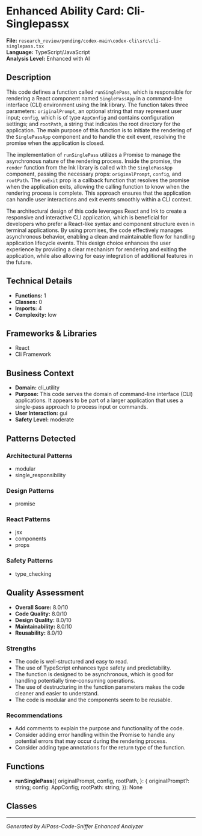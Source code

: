 # Enhanced Ability Card: Cli-Singlepassx

**File:** `research_review/pending/codex-main\codex-cli\src\cli-singlepass.tsx`  
**Language:** TypeScript/JavaScript  
**Analysis Level:** Enhanced with AI

## Description

This code defines a function called `runSinglePass`, which is responsible for rendering a React component named `SinglePassApp` in a command-line interface (CLI) environment using the Ink library. The function takes three parameters: `originalPrompt`, an optional string that may represent user input; `config`, which is of type `AppConfig` and contains configuration settings; and `rootPath`, a string that indicates the root directory for the application. The main purpose of this function is to initiate the rendering of the `SinglePassApp` component and to handle the exit event, resolving the promise when the application is closed.

The implementation of `runSinglePass` utilizes a Promise to manage the asynchronous nature of the rendering process. Inside the promise, the `render` function from the Ink library is called with the `SinglePassApp` component, passing the necessary props: `originalPrompt`, `config`, and `rootPath`. The `onExit` prop is a callback function that resolves the promise when the application exits, allowing the calling function to know when the rendering process is complete. This approach ensures that the application can handle user interactions and exit events smoothly within a CLI context.

The architectural design of this code leverages React and Ink to create a responsive and interactive CLI application, which is beneficial for developers who prefer a React-like syntax and component structure even in terminal applications. By using promises, the code effectively manages asynchronous behavior, enabling a clean and maintainable flow for handling application lifecycle events. This design choice enhances the user experience by providing a clear mechanism for rendering and exiting the application, while also allowing for easy integration of additional features in the future.

## Technical Details

- **Functions:** 1
- **Classes:** 0
- **Imports:** 4
- **Complexity:** low


## Frameworks & Libraries

- React
- Cli Framework



## Business Context

- **Domain:** cli_utility
- **Purpose:** This code serves the domain of command-line interface (CLI) applications. It appears to be part of a larger application that uses a single-pass approach to process input or commands.
- **User Interaction:** gui
- **Safety Level:** moderate



## Patterns Detected

### Architectural Patterns
- modular
- single_responsibility

### Design Patterns
- promise

### React Patterns
- jsx
- components
- props

### Safety Patterns
- type_checking



## Quality Assessment

- **Overall Score:** 8.0/10
- **Code Quality:** 8.0/10
- **Design Quality:** 8.0/10
- **Maintainability:** 8.0/10
- **Reusability:** 8.0/10

### Strengths
- The code is well-structured and easy to read.
- The use of TypeScript enhances type safety and predictability.
- The function is designed to be asynchronous, which is good for handling potentially time-consuming operations.
- The use of destructuring in the function parameters makes the code cleaner and easier to understand.
- The code is modular and the components seem to be reusable.

### Recommendations
- Add comments to explain the purpose and functionality of the code.
- Consider adding error handling within the Promise to handle any potential errors that may occur during the rendering process.
- Consider adding type annotations for the return type of the function.


## Functions

- **runSinglePass**({
  originalPrompt,
  config,
  rootPath,
}: {
  originalPrompt?: string;
  config: AppConfig;
  rootPath: string;
}): None

## Classes



---
*Generated by AIPass-Code-Sniffer Enhanced Analyzer*
